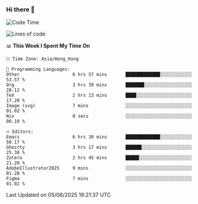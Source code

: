 ### Hi there 👋

<!--
**nicehiro/nicehiro** is a ✨ _special_ ✨ repository because its `README.md` (this file) appears on your GitHub profile.

Here are some ideas to get you started:

- 🔭 I’m currently working on ...
- 🌱 I’m currently learning ...
- 👯 I’m looking to collaborate on ...
- 🤔 I’m looking for help with ...
- 💬 Ask me about ...
- 📫 How to reach me: ...
- 😄 Pronouns: ...
- ⚡ Fun fact: ...
-->

<!--START_SECTION:waka-->
![Code Time](http://img.shields.io/badge/Code%20Time-862%20hrs%2039%20mins-blue)

![Lines of code](https://img.shields.io/badge/From%20Hello%20World%20I%27ve%20Written-1.7%20million%20lines%20of%20code-blue)

📊 **This Week I Spent My Time On** 

```text
🕑︎ Time Zone: Asia/Hong_Kong

💬 Programming Languages: 
Other                    6 hrs 57 mins       █████████████░░░░░░░░░░░░   53.57 % 
Org                      3 hrs 39 mins       ███████░░░░░░░░░░░░░░░░░░   28.12 % 
TeX                      2 hrs 13 mins       ████░░░░░░░░░░░░░░░░░░░░░   17.20 % 
Image (svg)              7 mins              ░░░░░░░░░░░░░░░░░░░░░░░░░   01.02 % 
Nix                      0 secs              ░░░░░░░░░░░░░░░░░░░░░░░░░   00.10 % 

🔥 Editors: 
Emacs                    6 hrs 30 mins       █████████████░░░░░░░░░░░░   50.17 % 
Ghostty                  3 hrs 17 mins       ██████░░░░░░░░░░░░░░░░░░░   25.30 % 
Zotero                   2 hrs 45 mins       █████░░░░░░░░░░░░░░░░░░░░   21.20 % 
AdobeIllustrator2025     9 mins              ░░░░░░░░░░░░░░░░░░░░░░░░░   01.28 % 
Figma                    7 mins              ░░░░░░░░░░░░░░░░░░░░░░░░░   01.02 % 
```


 Last Updated on 05/08/2025 19:21:37 UTC
<!--END_SECTION:waka-->
